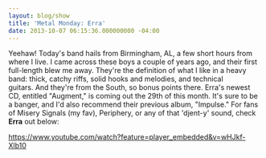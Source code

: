 ```yaml
---
layout: blog/show
title: 'Metal Monday: Erra'
date: 2013-10-07 06:15:36.000000000 -04:00
---
```


Yeehaw! Today's band hails from Birmingham, AL, a few short hours from where I live. I came across these boys a couple of years ago, and their first full-length blew me away. They're the definition of what I like in a heavy band: thick, catchy riffs, solid hooks and melodies, and technical guitars. And they're from the South, so bonus points there. Erra's newest CD, entitled "Augment," is coming out the 29th of this month. It's sure to be a banger, and I'd also recommend their previous album, "Impulse." For fans of Misery Signals (my fav), Periphery, or any of that 'djent-y' sound, check **Erra** out below:

https://www.youtube.com/watch?feature=player_embedded&v=wHJkf-Xlb10
